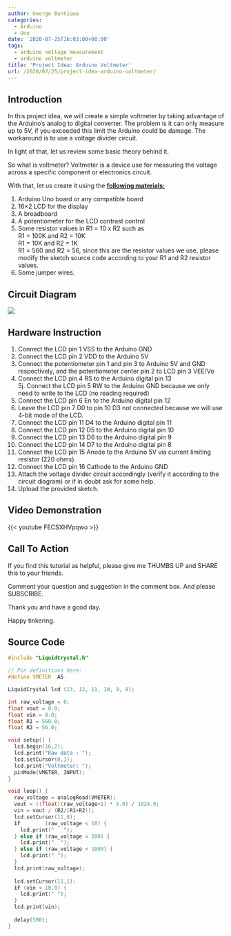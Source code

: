 ```yaml
---
author: George Bantique
categories:
  - Arduino
  - Uno
date: '2020-07-25T16:03:00+08:00'
tags:
  - arduino voltage measurement
  - arduino voltmeter
title: 'Project Idea: Arduino Voltmeter'
url: /2020/07/25/project-idea-arduino-voltmeter/
---
```


## **Introduction**

In this project idea, we will create a simple voltmeter by taking advantage of the Arduino’s analog to digital converter. The problem is it can only measure up to 5V, if you exceeded this limit the Arduino could be damage. The workaround is to use a voltage divider circuit.

In light of that, let us review some basic theory behind it.

So what is voltmeter? Voltmeter is a device use for measuring the voltage across a specific component or electronics circuit.

With that, let us create it using the **<u>following materials:</u>**  
1. Arduino Uno board or any compatible board  
2. 16×2 LCD for the display  
3. A breadboard  
4. A potentiometer for the LCD contrast control  
5. Some resistor values in R1 = 10 x R2 such as  
 R1 = 100K and R2 = 10K  
 R1 = 10K and R2 = 1K  
 R1 = 560 and R2 = 56, since this are the resistor values we use, please modify the sketch source code according to your R1 and R2 resistor values.  
6. Some jumper wires.

## **Circuit Diagram**

![](/images/Arduino%2BVoltmeter%2BCircuit%2BDiagram.png)

## **Hardware Instruction**

1. Connect the LCD pin 1 VSS to the Arduino GND  
2. Connect the LCD pin 2 VDD to the Arduino 5V  
3. Connect the potentiometer pin 1 and pin 3 to Arduino 5V and GND respectively, and the potentiometer center pin 2 to LCD pin 3 VEE/Vo  
4. Connect the LCD pin 4 RS to the Arduino digital pin 13  
5j. Connect the LCD pin 5 RW to the Arduino GND because we only need to write to the LCD (no reading required)  
6. Connect the LCD pin 6 En to the Arduino digital pin 12  
7. Leave the LCD pin 7 D0 to pin 10 D3 not connected because we will use 4-bit mode of the LCD.  
8. Connect the LCD pin 11 D4 to the Arduino digital pin 11  
9. Connect the LCD pin 12 D5 to the Arduino digital pin 10  
10. Connect the LCD pin 13 D6 to the Arduino digital pin 9  
11. Connect the LCD pin 14 D7 to the Arduino digital pin 8  
12. Connect the LCD pin 15 Anode to the Arduino 5V via current limiting resistor (220 ohms).  
13. Connect the LCD pin 16 Cathode to the Arduino GND
14. Attach the voltage divider circuit accordingly (verify it according to the circuit diagram) or if in doubt ask for some help.  
15. Upload the provided sketch.

## **Video Demonstration**

{{< youtube FECSXHVpqwo >}}

## **Call To Action**

If you find this tutorial as helpful, please give me THUMBS UP and SHARE this to your friends.

Comment your question and suggestion in the comment box. And please SUBSCRIBE.

Thank you and have a good day.

Happy tinkering.

## **Source Code**

```cpp { lineNos="true" wrap="true" }
#include "LiquidCrystal.h"

// Pin definitions here:
#define VMETER  A5

LiquidCrystal lcd (13, 12, 11, 10, 9, 8);

int raw_voltage = 0;
float vout = 0.0;
float vin = 0.0;
float R1 = 560.0;
float R2 = 56.0;

void setup() {
  lcd.begin(16,2);
  lcd.print("Raw data : ");
  lcd.setCursor(0,1);
  lcd.print("Voltmeter: ");
  pinMode(VMETER, INPUT);
}

void loop() {
  raw_voltage = analogRead(VMETER);
  vout = ((float)(raw_voltage+1) * 5.0) / 1024.0;
  vin = vout / (R2/(R1+R2)); 
  lcd.setCursor(11,0);
  if        (raw_voltage < 10) {
    lcd.print("   ");
  } else if (raw_voltage < 100) {
    lcd.print("  ");
  } else if (raw_voltage < 1000) {
    lcd.print(" ");
  }
  lcd.print(raw_voltage);
  
  lcd.setCursor(11,1);
  if (vin < 10.0) {
    lcd.print(" ");
  }
  lcd.print(vin);
  
  delay(500);
}
```

